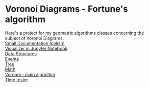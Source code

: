 # Voronoi Diagrams - Fortune's algorithm
Here's a project for my geometric algorithms classes concerning the subject of Voronoi Diagrams.  
<a href="https://github.com/LucasJezap/GeometricAlgorithms/blob/master/5.%20Voronoi/Dokumentacja_Fortune.pdf"> Small Documentation (polish)   
<a href="https://github.com/LucasJezap/GeometricAlgorithms/blob/master/5.%20Voronoi/Visualization.ipynb"> Visualizer in Jupyter Notebook  
<a href="https://github.com/LucasJezap/GeometricAlgorithms/blob/master/5.%20Voronoi/data_structures.py"> Data Structures  
<a href="https://github.com/LucasJezap/GeometricAlgorithms/blob/master/5.%20Voronoi/events.py"> Events  
<a href="https://github.com/LucasJezap/GeometricAlgorithms/blob/master/5.%20Voronoi/tree.py"> Tree  
<a href="https://github.com/LucasJezap/GeometricAlgorithms/blob/master/5.%20Voronoi/math_helper.py"> Math  
<a href="https://github.com/LucasJezap/GeometricAlgorithms/blob/master/5.%20Voronoi/voronoi.py"> Voronoi - main algorithm  
<a href="https://github.com/LucasJezap/GeometricAlgorithms/blob/master/5.%20Voronoi/test.py"> Time tester  
